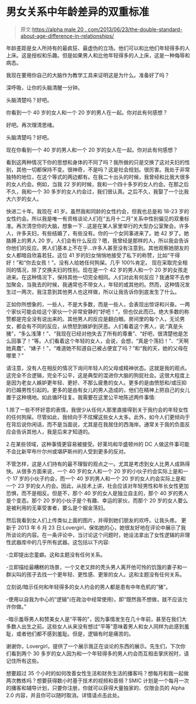 # 男女关系中年龄差异的双重标准

> 原文:[https://alpha male 20 . com/2013/06/23/the-double-standard-about-age-difference-in-relationships/](https://alphamale20.com/2013/06/23/the-double-standard-regarding-age-difference-in-relationships/)

年龄差距是女人所持有的最疯狂、最虚伪的立场。他们可以和比他们年轻得多的人上床。这是授权和乐趣。但是如果男人和比他年轻得多的人上床，这是一种侮辱和病态。

我现在要用你自己的大脑作为教学工具来证明这是为什么。准备好了吗？

深呼吸，让你的头脑清醒一分钟。

头脑清楚吗？好吧。

你看到一个 40 岁的女人和一个 20 岁的男人在一起。你对此有何感想？

好吧。再次理清思绪。

头脑清楚吗？好吧。

现在你看到一个 40 岁的男人和一个 20 岁的女人在一起。你对此有何感想？

看到这两种情况下你的思想和身体的不同了吗？我所做的只是交换了这对夫妇的性别，其他一切都保持不变。很神奇，不是吗？这是社会规划。很厉害。我处于非常独特的地位，在这个等式的两边都有。在我二十出头的时候，我曾经和比我大很多的女人约会。例如，当我 22 岁的时候，我和一个四十多岁的女人约会。在那之后不久，我和一个 30 多岁的女人约会过，我们很认真。之后不久，我娶了一个比我大六岁的女人。

快进二十年。我现在 41 岁。虽然我和同龄的女性约会，但我也总是和 18-23 岁的女性约会。所以我是唯一有资格谈论人们在“五月十二月”关系中性别偏见的双重标准。再次清空你的大脑，想象一下...这是在某人家里举行的大型办公室聚会。许多人，许多夫妇，有些结婚了，有些没有。你的一个女同事进来了。她 42 岁了。她胳膊上的男人 20 岁。人们会有什么反应？嗯，我曾经是那样的人，所以我会告诉你他们的反应。男人们基本上不在乎...许多人甚至没有注意到。其他观察她朋友的女人都暗自欣喜若狂。这位 41 岁的妇女悄悄地接受了私下的称赞，比如“干得好！”和“你去女孩！”。没有人给她任何狗屎。几乎 100%肯定。
现在采取完全相同的情况，除了交换夫妇的性别。现在是一个 42 岁的男人和一个 20 岁的女孩走进来。在这种情况下，保持其他一切完全相同。人们对此有何反应？我通常不去参加聚会，当我去的时候，我通常也不带女人，年轻的或其他的。然而，这种情况发生过一两次，我注意到其他男人也这样做，所以让我告诉你到底发生了什么。

正如你所想象的，一些人，不是大多数，而是一些人，会表现出惊讶和兴奋。一两个家伙可能会给这个家伙一个非常安静的“好吧！”，但也仅此而已。绝大多数的称赞都是完全没有说出来的。其他男人的反应是翻白眼。房间里的每个人，无论男女，都会有不同的反应，从愤怒到嫉妒到厌恶。人们看着这个男人，说:“真是头猪”，“多么浅薄！”、“我现在已经对他失去了所有的尊重”、“好吧，很清楚他是怎么回事了！”等。人们看着这个年轻的女人，会说，会想，“真是个荡妇！”、“天啊她真蠢”、“婊子！”，“难道她不知道自己被占便宜了吗？”和“我的天，她的父母在哪里？”

请注意，没有人在相反的情况下询问年轻人的父母或精神状态。这就是我的观点。这完全不合逻辑，完全不公平，这是典型的混进你大脑的狗屁社会。这很大程度上是因为老女人嫉妒更年轻、更好、不那么疲惫的女人。更多的是由愤怒和/或压抑的已婚男性引起的。更多的是由有女儿的男人造成的，他们在精神上把自己的女儿置于这种境地。如此循环往复。我需要在这里公平地陈述两件事情:

1.除了一些不怀好意的表情，我很少从任何人那里直接得到关于我约会的年轻女性的任何狗屎。尽管如此，我倾向于不炫耀这些女人太多。此外，如今人们更倾向于在背后说你闲话，而不是当面说，尤其是在我居住的西海岸。通常关于我的负面反应会告诉其他人，我是后来才知道的。

2.在某些领域，这种事情更容易被接受。好莱坞和华盛顿州的 DC 人做这件事可能不会比新罕布什尔州或堪萨斯州的人受到更多的反对。

不管怎样，这是人们持有的最不理智的观点之一。尤其是考虑到女人比男人成熟得快。从很多方面来说，一个 40 岁的女人和一个 20 岁的小伙子约会实际上是和一个 17 岁的小伙子约会，而一个 40 岁的男人和一个 20 岁的女人约会实际上是和一个 23 岁的女人约会。因此，从技术上讲，社会应该对年轻男性和年长女性更加恐惧，而不是相反。但是不，那个 40 岁的女人是独立自主的，那个 40 岁的男人是个变态。那个 20 岁的小伙子是个有趣、幸运的家伙，而那个 20 岁的女人要么是被利用的无辜受害者，要么是个掘金荡妇。

然后我看到女人们上传类似上面的图片，并得到她们朋友的欢呼。让我头疼。
更新于 2013 年 6 月 23 日:Lovergirl，保佑她的心，她很友好地在评论中展示了我所谈论的内容。在一条评论中，当讨论这个问题时，她设法拿出了女性逻辑的非理性武器库中的几乎所有武器。这包括以下内容:

-立即提出恋童癖。这和主题没有任何关系。

-立即描绘最糟糕的场景，一个又老又胖的秃头男人离开他可怜的饥饿的妻子和一群尖叫的孩子去找一个更年轻、更性感、更笨的女人。这和主题没有任何关系。

立刻说/暗示任何和年轻得多的女人约会的男人都是患有中年危机的“猪”。

-使用以自我为中心的“逻辑”(在政治中经常使用)，即“既然我不想做，就不应该允许你做。”

-暗示羞辱男人和赞美女人是“平等的”，因为事情发生在几十年前，甚至在我们大多数人出生之前。这些女人从来没有想过“平等”意味着男人和女人同样为此感到羞耻，或者他们都不感到羞耻。但是，逻辑有时是痛苦的。

谢谢你，Lovergirl，提供了一个展示我正在谈论的东西的展示。先生们，下次你们看到两个 30 多岁的女人因为和一个年轻得多的男人约会而互相击掌庆祝时，请记住所有这些。

想要超过 35 个小时的如何改善女性生活和财务生活的播客吗？想每月和我一起做两次教练吗？想要获得数小时基于技术的视频和音频？SMIC 计划是一个每月一次的播客和辅导计划，只要你注册，你就可以获得大量独家的、仅限会员的 Alpha 2.0 内容，并且你可以随时取消。详情请点击此处。